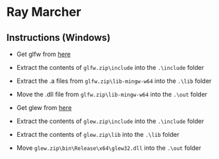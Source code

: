 # Ray Marcher

## Instructions (Windows)
- Get glfw from [here](https://www.glfw.org/download.html)
- Extract the contents of ``glfw.zip\include`` into the ``.\include`` folder
- Extract the .a files from ``glfw.zip\lib-mingw-w64`` into the ``.\lib`` folder
- Move the .dll file from ``glfw.zip\lib-mingw-w64`` into the ``.\out`` folder

- Get glew from [here](http://glew.sourceforge.net/basic.html)
- Extract the contents of ``glew.zip\include`` into the ``.\include`` folder
- Extract the contents of ``glew.zip\lib`` into the ``.\lib`` folder
- Move ``glew.zip\bin\Release\x64\glew32.dll`` into the ``.\out`` folder